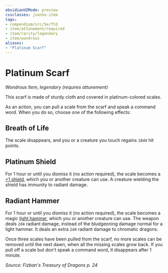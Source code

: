 ```yaml
---
obsidianUIMode: preview
cssclasses: json5e-item
tags:
- compendium/src/5e/ftd
- item/attunement/required
- item/rarity/legendary
- item/wondrous
aliases: 
- "Platinum Scarf"
---
```

# Platinum Scarf
*Wondrous Item, legendary (requires attunement)*  


This scarf is made of sturdy cloth and covered in platinum-colored scales.

As an action, you can pull a scale from the scarf and speak a command word. When you do so, choose one of the following effects:

## Breath of Life

The scale disappears, and you or a creature you touch regains `10d4` hit points.

## Platinum Shield

For 1 hour or until you dismiss it (no action required), the scale becomes a [+1 shield](5E2014官方资源/items/1-shield.md), which you or another creature can use. A creature wielding the shield has immunity to radiant damage.

## Radiant Hammer

For 1 hour or until you dismiss it (no action required), the scale becomes a magic [light hammer](5E2014官方资源/items/light-hammer.md), which you or another creature can use. The weapon deals `2d4` radiant damage, instead of the bludgeoning damage normal for a light hammer. It deals an extra `2d4` radiant damage to chromatic dragons.

Once three scales have been pulled from the scarf, no more scales can be removed until the next dawn, when all the missing scales grow back. If you pull off a scale but don't speak a command word, it disappears after 1 minute.

*Source: Fizban's Treasury of Dragons p. 24*